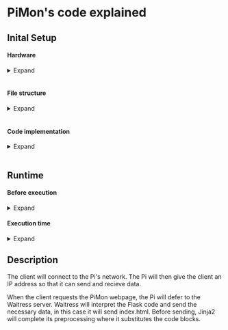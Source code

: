 # PiMon's code explained

## Inital Setup

#### Hardware

<details> <summary> Expand </summary> 

* Arduino
  * A low level microcontroller that works closely with hardware (Uno, Mega, Due). These devices are highly limited memory, single thread, and slow. Written in Arduino C.
* Raspberry Pi
  * A high level microcomputer. Has moderate memory, multiple threads, and fast. Written in Python.
* A client
  * This is any device connected to the website (phone, laptop, Pi). Uses a browser to access, view, and run the website. Written in JavaScript, CSS, HTML.

</details><br>

#### File structure

<details> <summary> Expand </summary> 

Arduino
* Primary code is in: ArduinoCode/Sensor_Input/Sensor_Input.ino
* Libraries found in: ArduinoCode/Sensor_Input/Src/


Raspberry Pi
* Primary Code is in: app.py
* Launched in separate thread: arduinoPoller.py


Client
* Webpage HTML: templates/root.html **and** templates/index.html
* Webpage CSS: static/
* Webpage JavaScript: static/JavaScript/

</details><br>

#### Code implementation

<details> <summary> Expand </summary> 

#### Arduino
Due to the Arduino having limited capability, its code must be written with the intent of being used with PiMon. Its code must follow a similar structure to that found in Sensor_Input.py. The Pi will send the command "get sensors\n" to the Arduino, and it must catch this command with serialEvent() _(this is a reserved function name for this purpose)_. Then the Arduino must interpret and respond with whatever data it wishes. This data will be used by PiMon.

#### Pi
1) Why an access point?
This allows the Pi to easily, freely, and securely serve the website. It also means it is always available and not dependant on the network in the area.

2) What is ReDis?
It offers a way to share data between processes by storing it in a dictionary (as seen between the arduinoPoller.py and app.py). It also offers a Publish/Subscribe service between processes (as seen with the serialManager process). **Warning**: this does require initial set up on the Pi.

3) What is Waitress and Flask?
Flask is what sets up the server's replies. It tells what commands to look for and what to respond with when the client requests.
Waitress is what sets up the server actually interprets the incoming messages. It is what makes the website accessible.

4) What the heck is going on in the HTML?
Flask offers a precompiler called Jinja2. This allows the server to manipulate the HTML before sending it to the client. The file root.html gives the basic form of the webpage as well as Jinja2 "blocks". This allows index.html to only define what goes in these "blocks". _It is a little complicated, but it is neat._ 

</details><br>

## Runtime

#### Before execution
<details> <summary> Expand </summary>

For obvious reasons, the Arduino must be plugged into the Pi by USB.

The Pi must be an available access point, running a ReDis server, and running the SerialManager process. The access point should be automatic. Running the ReDis server and SerialManager processes can be done manually, or at bootup by altering rc2.d

</details>

#### Execution time
<details><summary> Expand </summary>

To launch PiMon open a terminal, navigate to the PiMon folder, and execute `sudo pipenv run python app.py`. This will launch the arduinoPoller.py in a separate thread, and it will make the webpage available at 192.168.1.1

</details>

## Description

The client will connect to the Pi's network. The Pi will then give the client an IP address so that it can send and recieve data.

When the client requests the PiMon webpage, the Pi will defer to the Waitress server. Waitress will interpret the Flask code and send the necessary data, in this case it will send index.html. Before sending, Jinja2 will complete its preprocessing where it substitutes the code blocks.

